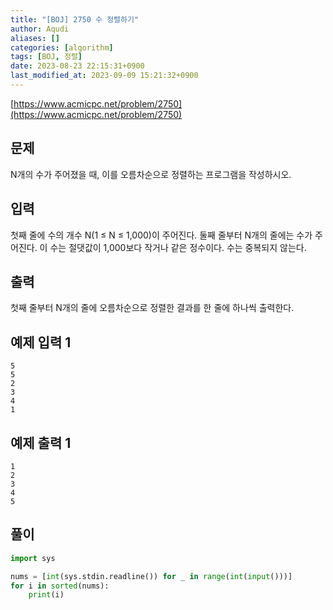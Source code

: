 ```yaml
---
title: "[BOJ] 2750 수 정렬하기"
author: Aqudi
aliases: []
categories: [algorithm]
tags: [BOJ, 정렬]
date: 2023-08-23 22:15:31+0900
last_modified_at: 2023-09-09 15:21:32+0900
---
```


[https://www.acmicpc.net/problem/2750](https://www.acmicpc.net/problem/2750)

## 문제

N개의 수가 주어졌을 때, 이를 오름차순으로 정렬하는 프로그램을 작성하시오.

## 입력

첫째 줄에 수의 개수 N(1 ≤ N ≤ 1,000)이 주어진다. 둘째 줄부터 N개의 줄에는 수가 주어진다. 이 수는 절댓값이 1,000보다 작거나 같은 정수이다. 수는 중복되지 않는다.

## 출력

첫째 줄부터 N개의 줄에 오름차순으로 정렬한 결과를 한 줄에 하나씩 출력한다.

## 예제 입력 1
```
5
5
2
3
4
1
```

## 예제 출력 1

```
1
2
3
4
5
```

## 풀이

```python
import sys

nums = [int(sys.stdin.readline()) for _ in range(int(input()))]
for i in sorted(nums):
    print(i)
``````